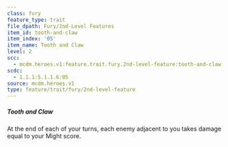 ```yaml
---
class: fury
feature_type: trait
file_dpath: Fury/2nd-Level Features
item_id: tooth-and-claw
item_index: '05'
item_name: Tooth and Claw
level: 2
scc:
  - mcdm.heroes.v1:feature.trait.fury.2nd-level-feature:tooth-and-claw
scdc:
  - 1.1.1:5.1.1.6:05
source: mcdm.heroes.v1
type: feature/trait/fury/2nd-level-feature
---
```


##### Tooth and Claw

At the end of each of your turns, each enemy adjacent to you takes damage equal to your Might score.
